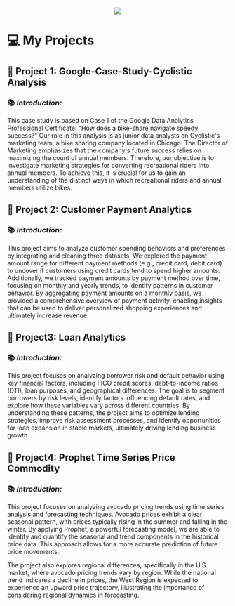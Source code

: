 <h1 align="center">
  <a href="https://git.io/typing-svg">
    <img src="https://readme-typing-svg.herokuapp.com/?lines=Welcome+to+My+Project+Page&center=true&size=30&font=Lato&color=blue&speed=20">
  </a>
</h1>

# 💻 **My Projects**

## 📂 **Project 1: Google-Case-Study-Cyclistic Analysis**

### 📚 *Introduction:* 
This case study is based on Case 1 of the Google Data Analytics Professional Certificate: "How does a bike-share navigate speedy success?" Our role in this analysis is as junior data analysts on Cyclistic's marketing team, a bike sharing company located in Chicago. The Director of Marketing emphasizes that the company's future success relies on maximizing the count of annual members. Therefore, our objective is to investigate marketing strategies for converting recreational riders into annual members. To achieve this, it is crucial for us to gain an understanding of the distinct ways in which recreational riders and annual members utilize bikes.

## 📂 **Project 2: Customer Payment Analytics**

### 📚 *Introduction:*
This project aims to analyze customer spending behaviors and preferences by integrating and cleaning three datasets. We explored the payment amount range for different payment methods (e.g., credit card, debit card) to uncover if customers using credit cards tend to spend higher amounts. Additionally, we tracked payment amounts by payment method over time, focusing on monthly and yearly trends, to identify patterns in customer behavior. By aggregating payment amounts on a monthly basis, we provided a comprehensive overview of payment activity, enabling insights that can be used to deliver personalized shopping experiences and ultimately increase revenue.

## 📂 **Project3: Loan Analytics**

### 📚 *Introduction:*
This project focuses on analyzing borrower risk and default behavior using key financial factors, including FICO credit scores, debt-to-income ratios (DTI), loan purposes, and geographical differences. The goal is to segment borrowers by risk levels, identify factors influencing default rates, and explore how these variables vary across different countries. By understanding these patterns, the project aims to optimize lending strategies, improve risk assessment processes, and identify opportunities for loan expansion in stable markets, ultimately driving lending business growth.

## 📂 **Project4: Prophet Time Series Price Commodity**

### 📚 *Introduction:*
This project focuses on analyzing avocado pricing trends using time series analysis and forecasting techniques. Avocado prices exhibit a clear seasonal pattern, with prices typically rising in the summer and falling in the winter. By applying Prophet, a powerful forecasting model, we are able to identify and quantify the seasonal and trend components in the historical price data. This approach allows for a more accurate prediction of future price movements.

The project also explores regional differences, specifically in the U.S. market, where avocado pricing trends vary by region. While the national trend indicates a decline in prices, the West Region is expected to experience an upward price trajectory, illustrating the importance of considering regional dynamics in forecasting.
